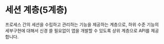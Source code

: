 # 세션 계층(5계층)

프로세스 간의 세션을 수립하고 관리하는 기능을 제공하는 계층으로, 하위 수준 기능의 세부구현에 대해서 신경 쓸 필요없이 앱을 개발할 수 있도록 상위 계층으로 API를 제공합니다.
